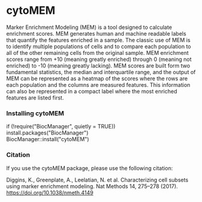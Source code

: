 # cytoMEM

Marker Enrichment Modeling (MEM) is a tool designed to calculate enrichment scores.  MEM generates human and machine readable labels that quantify the features enriched in a sample.  The classic use of MEM is to identify multiple populations of cells and to compare each population to all of the other remaining cells from the original sample.  MEM enrichment scores range from +10 (meaning greatly enriched) through 0 (meaning not enriched) to -10 (meaning greatly lacking).  MEM scores are built form two fundamental statistics, the median and interquartile range, and the output of MEM can be represented as a heatmap of the scores where the rows are each population and the columns are measured features.  This information can also be represented in a compact label where the most enriched features are listed first.

### Installing cytoMEM

if (!require("BiocManager", quietly = TRUE))  
        install.packages("BiocManager")  
        BiocManager::install("cytoMEM")

### Citation

If you use the cytoMEM package, please use the following citation:

Diggins, K., Greenplate, A., Leelatian, N. et al. Characterizing cell subsets using marker enrichment modeling. Nat Methods 14, 275–278 (2017). https://doi.org/10.1038/nmeth.4149
